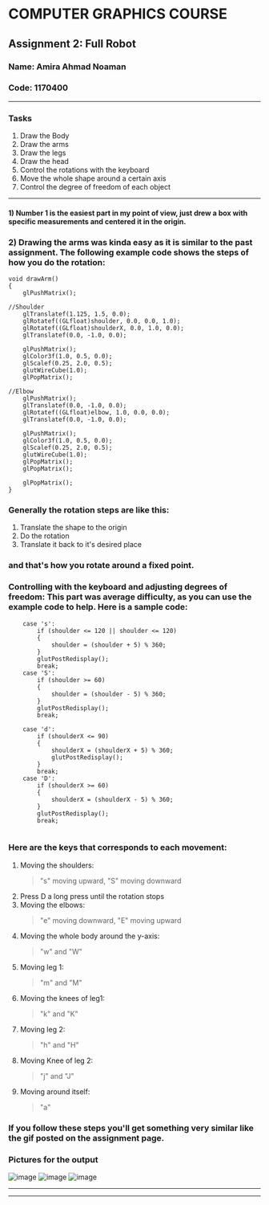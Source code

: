 # COMPUTER GRAPHICS COURSE

## Assignment 2: Full Robot
### Name: Amira Ahmad Noaman 
### Code: 1170400
______________________
### Tasks
1. Draw the Body 
2. Draw the arms
3. Draw the legs
4. Draw the head
5. Control the rotations with the keyboard
6. Move the whole shape around a certain axis 
7. Control the degree of freedom of each object

___________________________

#### 1) Number 1 is the easiest part in my point of view, just drew a box with specific measurements and centered it in the origin.

### 2) Drawing the arms was kinda easy as it is similar to the past assignment. The following example code shows the steps of how you do the rotation: 
```
void drawArm()
{
	glPushMatrix();

//Shoulder
	glTranslatef(1.125, 1.5, 0.0);
	glRotatef((GLfloat)shoulder, 0.0, 0.0, 1.0);
	glRotatef((GLfloat)shoulderX, 0.0, 1.0, 0.0);
	glTranslatef(0.0, -1.0, 0.0);

	glPushMatrix();
	glColor3f(1.0, 0.5, 0.0);
	glScalef(0.25, 2.0, 0.5);
	glutWireCube(1.0);
	glPopMatrix();

//Elbow
	glPushMatrix();
	glTranslatef(0.0, -1.0, 0.0);
	glRotatef((GLfloat)elbow, 1.0, 0.0, 0.0);
	glTranslatef(0.0, -1.0, 0.0);

	glPushMatrix();
	glColor3f(1.0, 0.5, 0.0);
	glScalef(0.25, 2.0, 0.5);
	glutWireCube(1.0);
	glPopMatrix();
	glPopMatrix();

    glPopMatrix();
}
```

### Generally the rotation steps are like this:
1. Translate the shape to the origin
2. Do the rotation
3. Translate it back to it's desired place
### and that's how you rotate around a fixed point.



### Controlling with the keyboard and adjusting degrees of freedom: This part was average difficulty, as you can use the example code to help. Here is a sample code:
```
	case 's':
		if (shoulder <= 120 || shoulder <= 120)
		{
			shoulder = (shoulder + 5) % 360;
		}
		glutPostRedisplay();
		break;
	case 'S':
		if (shoulder >= 60)
		{
			shoulder = (shoulder - 5) % 360;
		}
		glutPostRedisplay();
		break;
		
	case 'd':
		if (shoulderX <= 90)
		{
			shoulderX = (shoulderX + 5) % 360;
			glutPostRedisplay();
		}
		break;
	case 'D':
		if (shoulderX >= 60)
		{
			shoulderX = (shoulderX - 5) % 360;
		}
		glutPostRedisplay();
		break;
        
````

### Here are the keys that corresponds to each movement:
1. Moving the shoulders:
    > "s" moving upward,
    > "S" moving downward
2. Press D a long press until the rotation stops
3. Moving the elbows: 
    >"e" moving downward, "E" moving upward
4. Moving the whole body around the y-axis:
    > "w" and "W" 
5. Moving leg 1:
    >"m" and "M"
6. Moving the knees of leg1:
    >"k" and "K"
7. Moving leg 2:
    >"h" and "H"
8. Moving Knee of leg 2:
    >"j" and "J"
9. Moving around itself:
    >"a"

### If you follow these steps you'll get something very similar like the gif posted on the assignment page.

### Pictures for the output
![image](Capture.jpg)
![image](Capture2.jpg)
![image](Capture3.jpg)
______________________
_______
